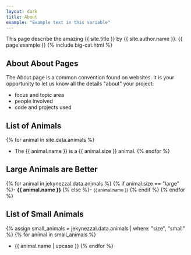 ```yaml
---
layout: dark
title: About
example: "Example text in this variable"
---
```


This page describe the amazing {{ site.title }} by {{ site.author.name }}.
{{ page.example }}
{% include big-cat.html %}

## About About Pages

The About page is a common convention found on websites.
It is your opportunity to let us know all the details "about" your project:

- focus and topic area
- people involved
- code and projects used

## List of Animals

{% for animal in site.data.animals %}
- The {{ animal.name }} is a {{ animal.size }} animal.
{% endfor %}

## Large Animals are Better

{% for animal in jekynezzal.data.animals %}
{% if animal.size == "large" %}- <strong style="color: {{ animal.color }};">{{ animal.name }}</strong>
{% else %}- <small>{{ animal.name }}</small>
{% endif %}
{% endfor %}

## List of Small Animals

{% assign small_animals = jekynezzal.data.animals | where: "size", "small" %}
{% for animal in small_animals %}
- {{ animal.name | upcase }}
{% endfor %}
